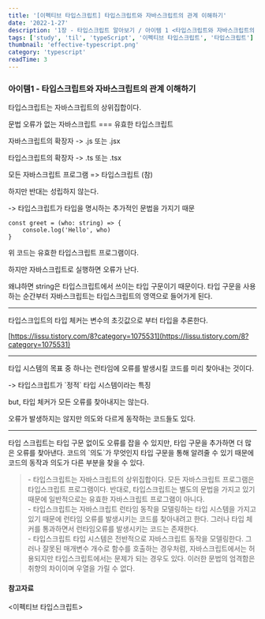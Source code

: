 ```yaml
---
title: '[이펙티브 타입스크립트] 타입스크립트와 자바스크립트의 관계 이해하기'
date: '2022-1-27'
description: '1장 - 타입스크립트 알아보기 / 아이템 1 <타입스크립트와 자바스크립트의 관계 이해하기>'
tags: ['study', 'til', 'typeScript', '이펙티브 타입스크립트', '타입스크립트']
thumbnail: 'effective-typescript.png'
category: 'typescript'
readTime: 3
---
```


### 아이템1 - 타입스크립트와 자바스크립트의 관계 이해하기

타입스크립트는 자바스크립트의 상위집합이다.

문법 오류가 없는 자바스크립트 === 유효한 타입스크립트

자바스크립트의 확장자 -> .js 또는 .jsx

타입스크립트의 확장자 -> .ts 또는 .tsx

모든 자바스크립트 프로그램 => 타입스크립트 (참)

하지만 반대는 성립하지 않는다.

-> 타입스크립트가 타입을 명시하는 추가적인 문법을 가지기 때문

```
const greet = (who: string) => {
	console.log('Hello', who)
}
```

위 코드는 유효한 타입스크립트 프로그램이다.

하지만 자바스크립트로 실행하면 오류가 난다.

왜냐하면 string은 타입스크립트에서 쓰이는 타입 구문이기 때문이다. 타입 구문을 사용하는 순간부터 자바스크립트는 타입스크립트의 영역으로 들어가게 된다.

---

타입스크입트의 타입 체커는 변수의 초깃값으로 부터 타입을 추론한다.

[https://lissu.tistory.com/8?category=1075531](https://lissu.tistory.com/8?category=1075531)

---

타입 시스템의 목표 중 하나는 런타임에 오류를 발생시킬 코드를 미리 찾아내는 것이다.

\-> 타입스크립트가 \`정적\` 타입 시스템이라는 특징

but, 타입 체커가 모든 오류를 찾아내지는 않는다.

오류가 발생하지는 않지만 의도와 다르게 동작하는 코드들도 있다.

---

타입 스크립트는 타입 구문 없이도 오류를 잡을 수 있지만, 타입 구문을 추가하면 더 많은 오류를 찾아낸다. 코드의 \`의도\`가 무엇인지 타입 구문을 통해 알려줄 수 있기 때문에 코드의 동작과 의도가 다른 부분을 찾을 수 있다.

> \- 타입스크립트는 자바스크립트의 상위집합이다. 모든 자바스크립트 프로그램은 타입스크립트 프로그램이다. 반대로, 타입스크립트는 별도의 문법을 가지고 있기 때문에 일반적으로는 유효한 자바스크립트 프로그램이 아니다.  
> \- 타입스크립트는 자바스크립트 런타임 동작을 모델링하는 타입 시스템을 가지고 있기 때문에 런타임 오류를 발생시키는 코드를 찾아내려고 한다. 그러나 타입 체커를 통과하면서 런타임오류를 발생시키는 코드는 존재한다.  
> \- 타입스크립트 타입 시스템은 전반적으로 자바스크립트 동작을 모델링한다. 그러나 잘못된 매개변수 개수로 함수를 호출하는 경우처럼, 자바스크립트에서는 허용되지만 타입스크립트에서는 문제가 되는 경우도 있다. 이러한 문법의 엄격함은 취향의 차이이며 우열을 가릴 수 없다.

#### 참고자료

<이펙티브 타입스크립트>

